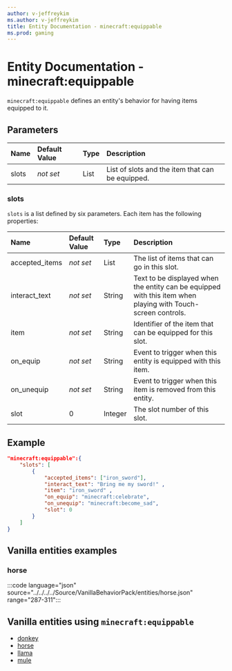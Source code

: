 ```yaml
---
author: v-jeffreykim
ms.author: v-jeffreykim
title: Entity Documentation - minecraft:equippable
ms.prod: gaming
---
```


# Entity Documentation - minecraft:equippable

`minecraft:equippable` defines an entity's behavior for having items equipped to it.

## Parameters

|Name |Default Value  |Type  |Description  |
|:----------|:----------|:----------|:----------|
| slots| *not set*| List| List of slots and the item that can be equipped.|

### slots

`slots` is a list defined by six parameters. Each item has the following properties:

| Name| Default Value| Type| Description |
|:-----------|:-----------|:-----------|:-----------|
| accepted_items| *not set*| List| The list of items that can go in this slot. |
| interact_text| *not set*| String| Text to be displayed when the entity can be equipped with this item when playing with Touch-screen controls. |
| item| *not set*| String| Identifier of the item that can be equipped for this slot. |
| on_equip| *not set*| String| Event to trigger when this entity is equipped with this item. |
| on_unequip| *not set*| String| Event to trigger when this item is removed from this entity. |
| slot| 0| Integer| The slot number of this slot. |

## Example

```json
"minecraft:equippable":{
    "slots": [
        {
            "accepted_items": ["iron_sword"],
            "interact_text": "Bring me my sword!" ,
            "item": "iron_sword" ,
            "on_equip": "minecraft:celebrate",
            "on_unequip": "minecraft:become_sad",
            "slot": 0
        }
    ]
}
```

## Vanilla entities examples

### horse

:::code language="json" source="../../../../Source/VanillaBehaviorPack/entities/horse.json" range="287-311":::

## Vanilla entities using `minecraft:equippable`

- [donkey](../../../../Source/VanillaBehaviorPack_Snippets/entities/donkey.md)
- [horse](../../../../Source/VanillaBehaviorPack_Snippets/entities/horse.md)
- [llama](../../../../Source/VanillaBehaviorPack_Snippets/entities/llama.md)
- [mule](../../../../Source/VanillaBehaviorPack_Snippets/entities/mule.md)